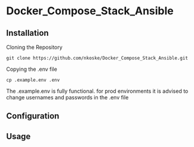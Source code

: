 # Docker_Compose_Stack_Ansible


## Installation
Cloning the Repository
```
git clone https://github.com/nkoske/Docker_Compose_Stack_Ansible.git
```

Copying the .env file
```
cp .example.env .env
```
The .example.env is fully functional.
for prod environments it is advised to change usernames and passwords in the .env file





## Configuration

## Usage


